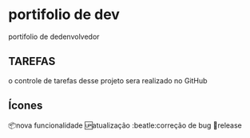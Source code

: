 # portifolio de dev
portifolio de dedenvolvedor

## TAREFAS
o controle de tarefas desse projeto sera realizado no GitHub

## Ícones

:package:nova funcionalidade
:up:atualização
:beatle:correção de bug
:checkered_flag:release